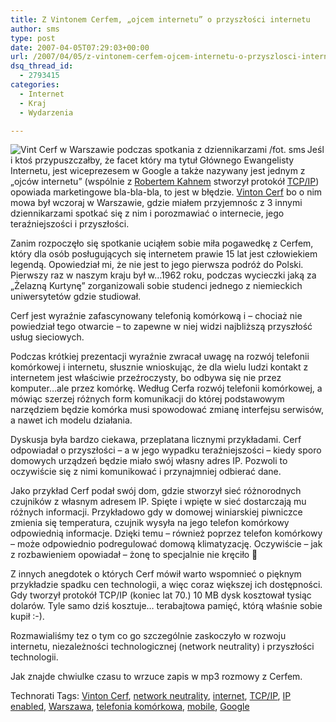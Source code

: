 ```yaml
---
title: Z Vintonem Cerfem, „ojcem internetu” o przyszłości internetu
author: sms
type: post
date: 2007-04-05T07:29:03+00:00
url: /2007/04/05/z-vintonem-cerfem-ojcem-internetu-o-przyszlosci-internetu/
dsq_thread_id:
  - 2793415
categories:
  - Internet
  - Kraj
  - Wydarzenia

---
```

[<img src="http://www.dziennikarz.pl/sms/grafika/2007/04/vint-cerf.thumbnail.jpg" title="Vint Cerf w Warszawie podczas spotkania z dziennikarzami /fot. sms" alt="Vint Cerf w Warszawie podczas spotkania z dziennikarzami /fot. sms" align="left" />][1]Jeśli ktoś przypuszczałby, że facet który ma tytuł Głównego Ewangelisty Internetu, jest wiceprezesem w Google a także nazywany jest jednym z &#8222;ojców internetu&#8221; (wspólnie z [Robertem Kahnem][2] stworzył protokół [TCP/IP][3]) opowiada marketingowe bla-bla-bla, to jest w błędzie. [Vinton Cerf][4] bo o nim mowa był wczoraj w Warszawie, gdzie miałem przyjemnośc z 3 innymi dziennikarzami spotkać się z nim i porozmawiać o internecie, jego teraźniejszości i przyszłości.

<!--more-->


  
Zanim rozpoczęło się spotkanie uciąłem sobie miła pogawedkę z Cerfem, który dla osób posługujących się internetem prawie 15 lat jest człowiekiem legendą. Opowiedział mi, że nie jest to jego pierwsza podróż do Polski. Pierwszy raz w naszym kraju był w&#8230;1962 roku, podczas wycieczki jaką za &#8222;Żelazną Kurtynę&#8221; zorganizowali sobie studenci jednego z niemieckich uniwersytetów gdzie studiował.
  
Cerf jest wyraźnie zafascynowany telefonią komórkową i &#8211; chociaż nie powiedział tego otwarcie &#8211; to zapewne w niej widzi najbliższą przyszłość usług sieciowych.
  
Podczas krótkiej prezentacji wyraźnie zwracał uwagę na rozwój telefonii komórkowej i internetu, słusznie wnioskując, że dla wielu ludzi kontakt z internetem jest właściwie przeźroczysty, bo odbywa się nie przez komputer&#8230;ale przez komórkę. Według Cerfa rozwój telefonii komórkowej, a mówiąc szerzej różnych form komunikacji do której podstawowym narzędziem będzie komórka musi spowodować zmianę interfejsu serwisów, a nawet ich modelu działania.
  
Dyskusja była bardzo ciekawa, przeplatana licznymi przykładami. Cerf odpowiadał o przyszłości &#8211; a w jego wypadku teraźniejszości &#8211; kiedy sporo domowych urządzeń będzie miało swój własny adres IP. Pozwoli to oczywiście się z nimi komunikować i przynajmniej odbierać dane.
  
Jako przykład Cerf podał swój dom, gdzie stworzył sieć różnorodnych czujników z własnym adresem IP. Spięte i wpięte w sieć dostarczają mu różnych informacji. Przykładowo gdy w domowej winiarskiej piwniczce zmienia się temperatura, czujnik wysyła na jego telefon komórkowy odpowiednią informacje. Dzięki temu &#8211; również poprzez telefon komórkowy &#8211; może odpowiednio podregulować domową klimatyzację. Oczywiście &#8211; jak z rozbawieniem opowiadał &#8211; żonę to specjalnie nie kręciło 🙂

Z innych anegdotek o których Cerf mówił warto wspomnieć o pięknym przykładzie spadku cen technologii, a więc coraz większej ich dostępności. Gdy tworzył protokół TCP/IP (koniec lat 70.) 10 MB dysk kosztował tysiąc dolarów. Tyle samo dziś kosztuje&#8230; terabajtowa pamięć, którą właśnie sobie kupił :-).

Rozmawialiśmy tez o tym co go szczególnie zaskoczyło w rozwoju internetu, niezależności technologicznej (network neutrality) i przyszłości technologii.

Jak znajde chwiulke czasu to wrzuce zapis w mp3 rozmowy z Cerfem.

Technorati Tags: <a href="http://technorati.com/tag/Vinton%20Cerf" class="performancingtags" rel="tag">Vinton Cerf</a>, <a href="http://technorati.com/tag/network%20neutrality" class="performancingtags" rel="tag">network neutrality</a>, <a href="http://technorati.com/tag/internet" class="performancingtags" rel="tag">internet</a>, <a href="http://technorati.com/tag/TCP/IP" class="performancingtags" rel="tag">TCP/IP</a>, <a href="http://technorati.com/tag/IP%20enabled" class="performancingtags" rel="tag">IP enabled</a>, <a href="http://technorati.com/tag/Warszawa" class="performancingtags" rel="tag">Warszawa</a>, <a href="http://technorati.com/tag/telefonia%20kom%C3%B3rkowa" class="performancingtags" rel="tag">telefonia komórkowa</a>, <a href="http://technorati.com/tag/mobile" class="performancingtags" rel="tag">mobile</a>, <a href="http://technorati.com/tag/Google" class="performancingtags" rel="tag">Google</a>

 [1]: http://www.dziennikarz.pl/sms/grafika/2007/04/vint-cerf.jpg "Vint Cerf w Warszawie podczas spotkania z dziennikarzami /fot. sms"
 [2]: http://pl.wikipedia.org/wiki/Bob_Kahn
 [3]: http://pl.wikipedia.org/wiki/TCP/IP
 [4]: http://en.wikipedia.org/wiki/Vint_Cerf